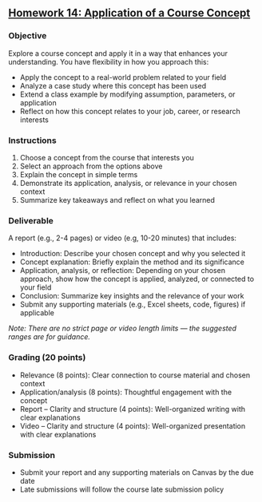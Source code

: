 ## [Homework 14: Application of a Course Concept](https://aselshall.github.io/aea/hw/hw14)

### Objective
Explore a course concept and apply it in a way that enhances your understanding. You have flexibility in how you approach this:  
- Apply the concept to a real-world problem related to your field
- Analyze a case study where this concept has been used  
- Extend a class example by modifying assumption, parameters, or application
- Reflect on how this concept relates to your job, career, or research interests

### Instructions
1. Choose a concept from the course that interests you  
2. Select an approach from the options above  
3. Explain the concept in simple terms 
4. Demonstrate its application, analysis, or relevance in your chosen context  
5. Summarize key takeaways and reflect on what you learned

### Deliverable  
A report (e.g., 2-4 pages) or video (e.g, 10-20 minutes) that includes:  
- Introduction: Describe your chosen concept and why you selected it
- Concept explanation: Briefly explain the method and its significance
- Application, analysis, or reflection: Depending on your chosen approach, show how the concept is applied, analyzed, or connected to your field
- Conclusion: Summarize key insights and the relevance of your work
- Submit any supporting materials (e.g., Excel sheets, code, figures) if applicable

*Note: There are no strict page or video length limits — the suggested ranges are for guidance.*

### Grading (20 points)  
- Relevance (8 points): Clear connection to course material and chosen context  
- Application/analysis (8 points): Thoughtful engagement with the concept
- Report – Clarity and structure (4 points): Well-organized writing with clear explanations
- Video – Clarity and structure (4 points): Well-organized presentation with clear explanations

### Submission  
- Submit your report and any supporting materials on Canvas by the due date
- Late submissions will follow the course late submission policy  
